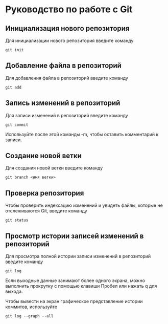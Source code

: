 # Руководство по работе с Git

## Инициализация нового репозитория

Для инициализации нового репозитория введите команду 

```
git init
```
## Добавление файла в репозиторий

Для добавления файла в репозиторий введите команду

```
git add
```
## Запись изменений в репозиторий

Для записи изменений в репозиторий введите команду

```
git commit
```

Используйте после этой команды -m, чтобы оставить комментарий к записи. 

## Создание новой ветки

Для создания новой ветки введите команду

```
git branch <имя ветки>
```

## Проверка репозитория

Чтобы проверить индексацию изменений и увидеть файлы, которые не отслеживаются Git, введите команду

```
git status
```
## Просмотр истории записей изменений в репозиторий

Для просмотра полной истории записи изменений в репозиторий введите команду 

```
git log
```

Если выходные данные занимают более одного экрана, можно выполнить прокрутку с помощью клавиши Пробел или нажать q для выхода.

Чтобы вывести на экран графическое представление истории коммитов, используйте 

```
git log --graph --all
```